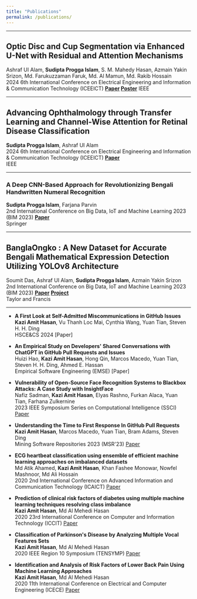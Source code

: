 ```yaml
---
title: "Publications"
permalink: /publications/
---
```

<!-- You can also find my articles on my [Google Scholar](https://scholar.google.com/citations?user=-TO5ICoAAAAJ&hl=en) profile -->
---
## Optic Disc and Cup Segmentation via Enhanced U-Net with Residual and Attention Mechanisms
Ashraf UI Alam, **Sudipta Progga Islam**, S. M. Mahedy Hasan, Azmain Yakin Srizon, Md. Farukuzzaman Faruk, Md. Al Mamun, Md. Rakib Hossain  
2024 6th International Conference on Electrical Engineering and Information & Communication Technology (ICEEICT) **[Paper](https://doi.org/10.1109/ICEEICT62016.2024.10534436) [Poster](https://ashraf-ul-alam-amit.github.io/pdf/170_Poster.pdf)**
IEEE  

---

## Advancing Ophthalmology through Transfer Learning and Channel-Wise Attention for Retinal Disease Classification
**Sudipta Progga Islam**, Ashraf UI Alam  
2024 6th International Conference on Electrical Engineering and Information & Communication Technology (ICEEICT) **[Paper](https://doi.org/10.1109/ICEEICT62016.2024.10534342)**  
IEEE  

---

### A Deep CNN-Based Approach for Revolutionizing Bengali Handwritten Numeral Recognition
**Sudipta Progga Islam**, Farjana Parvin  
2nd International Conference on Big Data, IoT and Machine Learning 2023 (BIM 2023) **[Paper](https://www.springerprofessional.de/en/a-deep-cnn-based-approach-for-revolutionizing-bengali-handwritte/26924490)**   
Springer  


---

## BanglaOngko : A New Dataset for Accurate Bengali Mathematical Expression Detection Utilizing YOLOv8 Architecture
Soumit Das, Ashraf UI Alam, **Sudipta Progga Islam**, Azmain Yakin Srizon  
2nd International Conference on Big Data, IoT and Machine Learning 2023 (BIM 2023) **[Paper](#)**  **[Project](https://github.com/ashraf-ul-alam-amit/BanglaOngko)**  
Taylor and Francis  


---


- **A First Look at Self-Admitted Miscommunications in GitHub Issues**  
  **Kazi Amit Hasan**, Vu Thanh Loc Mai, Cynthia Wang, Yuan Tian, Steven H. H. Ding  
  HSCE&CS 2024 [Paper]

- **An Empirical Study on Developers' Shared Conversations with ChatGPT in GitHub Pull Requests and Issues**  
  Huizi Hao, **Kazi Amit Hasan**, Hong Qin, Marcos Macedo, Yuan Tian, Steven H. H. Ding, Ahmed E. Hassan  
  Empirical Software Engineering (EMSE) [Paper]

- **Vulnerability of Open-Source Face Recognition Systems to Blackbox Attacks: A Case Study with InsightFace**  
  Nafiz Sadman, **Kazi Amit Hasan**, Elyas Rashno, Furkan Alaca, Yuan Tian, Farhana Zulkernine  
  2023 IEEE Symposium Series on Computational Intelligence (SSCI) [Paper](https://ieeexplore.ieee.org/abstract/document/10371801/)

- **Understanding the Time to First Response In GitHub Pull Requests**  
  **Kazi Amit Hasan**, Marcos Macedo, Yuan Tian, Bram Adams, Steven Ding  
  Mining Software Repositories 2023 (MSR'23) [Paper](https://arxiv.org/abs/2304.08426)

- **ECG heartbeat classification using ensemble of efficient machine learning approaches on imbalanced datasets**  
  Md Atik Ahamed, **Kazi Amit Hasan**, Khan Fashee Monowar, Nowfel Mashnoor, Md Ali Hossain  
  2020 2nd International Conference on Advanced Information and Communication Technology (ICAICT) [Paper](https://ieeexplore.ieee.org/abstract/document/9333534)

- **Prediction of clinical risk factors of diabetes using multiple machine learning techniques resolving class imbalance**  
  **Kazi Amit Hasan**, Md Al Mehedi Hasan  
  2020 23rd International Conference on Computer and Information Technology (ICCIT) [Paper](https://ieeexplore.ieee.org/abstract/document/9392694)

- **Classification of Parkinson's Disease by Analyzing Multiple Vocal Features Sets**  
  **Kazi Amit Hasan**, Md Al Mehedi Hasan  
  2020 IEEE Region 10 Symposium (TENSYMP) [Paper](https://ieeexplore.ieee.org/abstract/document/9230842)

- **Identification and Analysis of Risk Factors of Lower Back Pain Using Machine Learning Approaches**  
  **Kazi Amit Hasan**, Md Al Mehedi Hasan  
  2020 11th International Conference on Electrical and Computer Engineering (ICECE) [Paper](https://ieeexplore.ieee.org/abstract/document/9393098)


